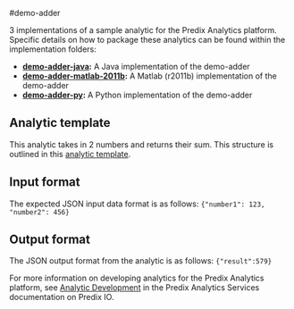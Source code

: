 #demo-adder

3 implementations of a sample analytic for the Predix Analytics platform.
Specific details on how to package these analytics can be found within the implementation folders:

- **[demo-adder-java](demo-adder-java):** A Java implementation of the demo-adder
- **[demo-adder-matlab-2011b](demo-adder-matlab-r2011b-impl):** A Matlab (r2011b) implementation of the demo-adder
- **[demo-adder-py](demo-adder-py):** A Python implementation of the demo-adder

## Analytic template
This analytic takes in 2 numbers and returns their sum. This structure is outlined in this [analytic template](demo-adder-template.json).

## Input format
The expected JSON input data format is as follows:
`{"number1": 123, "number2": 456}`

## Output format
The JSON output format from the analytic is as follows:
`{"result":579}`

For more information on developing analytics for the Predix Analytics platform, see [Analytic Development](https://www.predix.io/docs#Qd2kPYb7) in the Predix Analytics Services documentation on Predix IO.